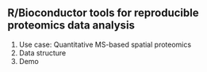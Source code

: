 ## R/Bioconductor tools for reproducible proteomics data analysis

1. Use case: Quantitative MS-based spatial proteomics
2. Data structure
3. Demo
